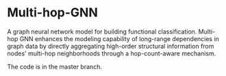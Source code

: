 # Multi-hop-GNN
A graph neural network model for building functional classification. Multi-hop GNN enhances the modeling capability of long-range dependencies in graph data by directly aggregating high-order structural information from nodes' multi-hop neighborhoods through a hop-count-aware mechanism.

The code is in the master branch.
